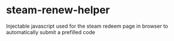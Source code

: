 # steam-renew-helper
Injectable javascript used for the steam redeem page in browser to automatically submit a prefilled code
